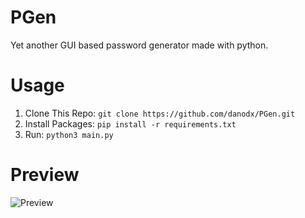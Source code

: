 # PGen
Yet another GUI based password generator made with python.

# Usage
1) Clone This Repo: `git clone https://github.com/danodx/PGen.git`
2) Install Packages: `pip install -r requirements.txt`
3) Run: `python3 main.py`

# Preview

![Preview](https://raw.githubusercontent.com/danodx/PGen/main/pic.png)
